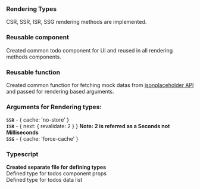 ### Rendering Types

CSR, SSR, ISR, SSG rendering methods are implemented.

### Reusable component

Created common todo component for UI and reused in all rendering methods components.

### Reusable function

Created common function for fetching mock datas from [jsonplaceholder API](https://jsonplaceholder.typicode.com/todos) and passed for rendering based arguments.

### Arguments for Rendering types:

**`SSR`** - { cache: 'no-store' } <br/>
**`ISR`** - { next: { revalidate: 2 } } **Note: 2 is referred as a Seconds not Milliseconds** <br/>
**`SSG`** - { cache: 'force-cache' }

### Typescript

**Created separate file for defining types** <br/>
Defined type for todos component props <br/>
Defined type for todos data list

